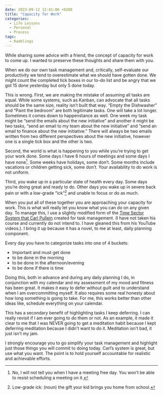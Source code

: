 ```yaml
---
date: 2023-09-12 12:41:00 +0200
title: "Capacity for Work"
categories:
  - Life Lessons
  - Personal
  - Process
tags:
  - Ramblings
---
```


While sharing some advice with a friend, the concept of capacity for work to come up.  I wanted to preserve these thoughts and share them with you.

When we do our own task management and, critically, self-evaluate our productivity we tend to overestimate what we should have gotten done.  We might count the completed tick boxes in our to-do list and be angry that we got 15 done yesterday but only 5 done today.

This is wrong.  First, we are making the mistake of assuming all tasks are equal.  While some systems, such as Kanban, can advocate that all tasks should be the same size, reality isn’t built that way.  “Empty the Dishwasher” and “Paint the bedroom” are both legitimate tasks.  One will take a lot longer.  Sometimes it comes down to happenstance as well.  One week my task might be “send the emails about the new initiative” and another it might be two tasks, “send an email to my team about the new initiative” and “send an email to finance about the new initiative.”  There will always be two emails written from two different perspectives about the new initiative, however one is a single tick box and the other is two.

Second, the world is what is happening to you while you’re trying to get your work done.  Some days I have 6 hours of meetings and some days I have none[^1].  Some weeks have holidays, some don’t.  Some months include vacations or children getting sick, some don’t.  Your availability to do work is not uniform.

Third, you wake up in a particular state of health every day.  Some days you’re doing great and ready to do.  Other days you wake up in severe back pain or with a low-grade “ick”[^2] and unable to focus or do as much.

When you put all of these together you are approaching your capacity for work.  This is what will really let you know what you can do on any given day.  To manage this, I use a slightly modified form of the [Time Sector System that Carl Pullein](https://www.carlpullein.com/) created for task management.  (I have not taken his course and currently do not intend to.  I have gleaned this from his YouTube videos.). I bring it up because it has a novel, to me at least, daily planning component.

Every day you have to categorize tasks into one of 4 buckets:
- Important and must get done
- to be done in the morning
- to be done in the afternoon/evening
- to be done if there is time

Doing this, both in advance and during any daily planning I do, in conjunction with my calendar and my assessment of my mood and fitness has been great.  It makes it easy to defer without guilt and to understand when I am overcommitting myself.  It also requires some real honesty about how long something is going to take.  For me, this works better than other ideas like, schedule everything on your calendar.

This has a secondary benefit of highlighting tasks I keep deferring.  I can really revisit if I am ever going to do them or not.  As an example, it made it clear to me that I was NEVER going to get a meditation habit because I kept deferring meditation because I didn't want to do it.  Meditation isn’t bad, it just isn’t my jam.

I strongly encourage you to go simplify your task management and highlight just those things you will commit to doing today.  Carl’s system is great, but use what you want.  The point is to hold yourself accountable for realistic and achievable efforts.

[^1]: No, I will not tell you when I have a meeting free day.  You won’t be able to resist scheduling a meeting on it.

[^2]: Low-grade ick: (noun) the gift your kid brings you home from school.
